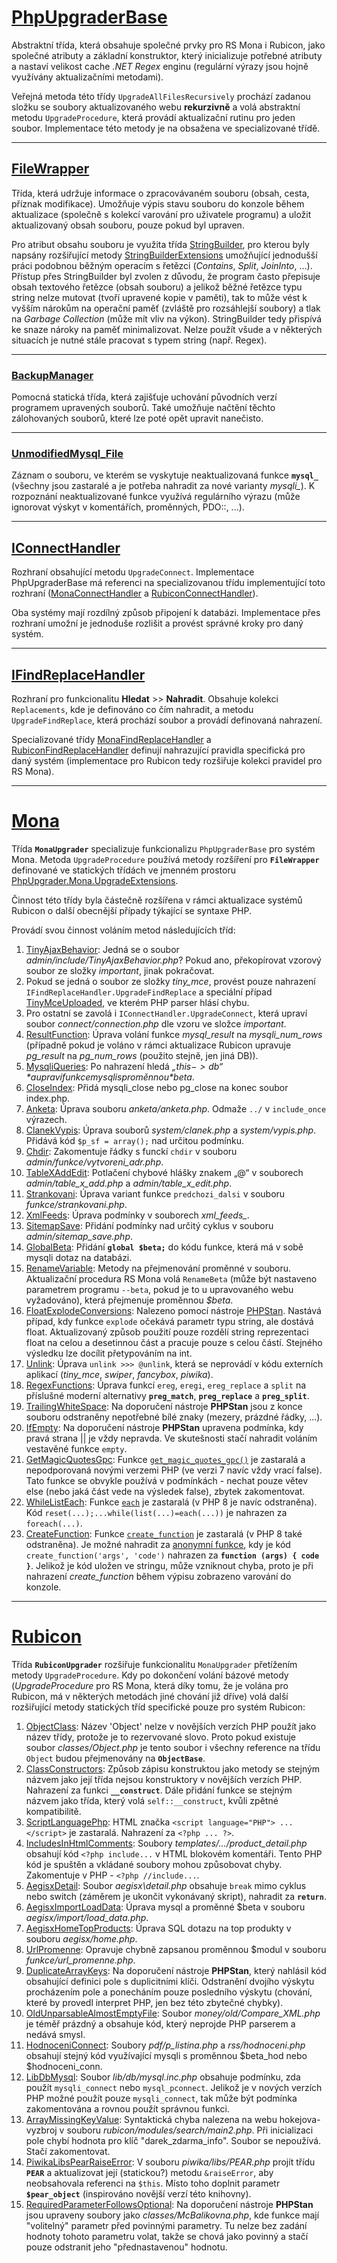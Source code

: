 # [PhpUpgraderBase](PhpUpgraderBase.cs)
Abstraktní třída, která obsahuje společné prvky pro RS Mona i Rubicon, jako společné atributy a základní konstruktor, který inicializuje potřebné atributy a nastaví velikost cache *.NET Regex* enginu (regulární výrazy jsou hojně využívány aktualizačními metodami).

Veřejná metoda této třídy ``UpgradeAllFilesRecursively`` prochází zadanou složku se soubory aktualizovaného webu **rekurzivně** a volá abstraktní metodu ``UpgradeProcedure``, která provádí aktualizační rutinu pro jeden soubor. Implementace této metody je na obsažena ve specializované třídě.

---
## [FileWrapper](FileWrapper.cs)
Třída, která udržuje informace o zpracovávaném souboru (obsah, cesta, příznak modifikace). Umožňuje výpis stavu souboru do konzole během aktualizace (společně s kolekcí varování pro uživatele programu) a uložit aktualizovaný obsah souboru, pouze pokud byl upraven.

Pro atribut obsahu souboru je využita třída [StringBuilder](https://docs.microsoft.com/cs-cz/dotnet/api/system.text.stringbuilder?view=net-6.0), pro kterou byly napsány rozšiřující metody [StringBuilderExtensions](StringBuilderExtensions.cs) umožňující jednodušší práci podobnou běžným operacím s řetězci (*Contains*, *Split*, *JoinInto*, ...). Přístup přes StringBuilder byl zvolen z důvodu, že program často přepisuje obsah textového řetězce (obsah souboru) a jelikož běžné řetězce typu string nelze mutovat (tvoří upravené kopie v paměti), tak to může vést k vyšším nárokům na operační paměť (zvláště pro rozsáhlejší soubory) a tlak na *Garbage Collection* (může mít vliv na výkon). StringBuilder tedy přispívá ke snaze nároky na paměť minimalizovat. Nelze použít všude a v některých situacích je nutné stále pracovat s typem string (např. Regex).

---
### [BackupManager](BackupManager.cs)
Pomocná statická třída, která zajišťuje uchování původních verzí programem upravených souborů. Také umožňuje načtění těchto zálohovaných souborů, které lze poté opět upravit nanečisto.

---
### [UnmodifiedMysql_File](UnmodifiedMysql_File.cs)
Záznam o souboru, ve kterém se vyskytuje neaktualizovaná funkce **``mysql_``** (všechny jsou zastaralé a je potřeba nahradit za nové varianty *mysqli_*). K rozpoznání neaktualizované funkce využívá regulárního výrazu (může ignorovat výskyt v komentářích, proměnných, PDO::, ...).


---
## [IConnectHandler](IConnectHandler.cs)
Rozhraní obsahující metodu ``UpgradeConnect``. Implementace PhpUpgraderBase má referenci na specializovanou třídu implementující toto rozhraní ([MonaConnectHandler](Mona/UpgradeHandlers/MonaConnectHandler.cs) a [RubiconConnectHandler](Rubicon/UpgradeHandlers/RubiconConnectHandler.cs)).

Oba systémy mají rozdílný způsob připojení k databázi. Implementace přes rozhraní umožní je jednoduše rozlišit a provést správné kroky pro daný systém.

---
## [IFindReplaceHandler](IFindReplaceHandler.cs)
Rozhraní pro funkcionalitu **Hledat** >> **Nahradit**. Obsahuje kolekci ``Replacements``, kde je definováno co čím nahradit, a metodu ``UpgradeFindReplace``, která prochází soubor a provádí definovaná nahrazení. 

Specializované třídy [MonaFindReplaceHandler](Mona/UpgradeHandlers/MonaFindReplaceHandler.cs) a [RubiconFindReplaceHandler](Rubicon/UpgradeHandlers/RubiconFindReplaceHandler.cs) definují nahrazující pravidla specifická pro daný systém (implementace pro Rubicon tedy rozšiřuje kolekci pravidel pro RS Mona).

---
# [Mona](Mona/MonaUpgrader.cs)
Třída **``MonaUpgrader``** specializuje funkcionalizu ``PhpUpgraderBase`` pro systém Mona. Metoda ``UpgradeProcedure`` používá metody rozšíření pro **``FileWrapper``** definované ve statických třídách ve jmenném prostoru [PhpUpgrader.Mona.UpgradeExtensions](Mona/UpgradeExtensions/).

Činnost této třídy byla částečně rozšířena v rámci aktualizace systémů Rubicon o další obecnější případy týkající se syntaxe PHP.

Provádí svou činnost voláním metod následujících tříd:

1. [TinyAjaxBehavior](Mona/UpgradeExtensions/TinyAjaxBehavior.cs): Jedná se o soubor *admin/include/TinyAjaxBehavior.php*? Pokud ano, překopírovat vzorový soubor ze složky *important*, jinak pokračovat.
1. Pokud se jedná o soubor ze složky *tiny_mce*, provést pouze nahrazení ``IFindReplaceHandler.UpgradeFindReplace`` a speciální případ [TinyMceUploaded](Mona/UpgradeExtensions/TinyMceUploaded.cs), ve kterém PHP parser hlásí chybu.
1. Pro ostatní se zavolá i ``IConnectHandler.UpgradeConnect``, která upraví soubor *connect/connection.php* dle vzoru ve složce *important*.
1. [ResultFunction](Mona/UpgradeExtensions/ResultFunction.cs): Úprava volání funkce *mysql_result* na *mysqli_num_rows* (případně pokud je voláno v rámci aktualizace Rubicon upravuje *pg_result* na *pg_num_rows* (použito stejně, jen jiná DB)).
1. [MysqliQueries](Mona/UpgradeExtensions/MysqliQueries.cs): Po nahrazení hledá *„$this->db“* a upraví funkce mysqli s proměnnou *$beta*.
1. [CloseIndex](Mona/UpgradeExtensions/CloseIndex.cs): Přidá mysqli_close nebo pg_close na konec soubor index.php.
1. [Anketa](Mona/UpgradeExtensions/Anketa.cs): Úprava souboru *anketa/anketa.php*. Odmaže ``../`` v ``include_once`` výrazech.
1. [ClanekVypis](Mona/UpgradeExtensions/ClanekVypis.cs): Úprava souborů *system/clanek.php* a *system/vypis.php*. Přidává kód ``$p_sf = array();`` nad určitou podmínku.
1. [Chdir](Mona/UpgradeExtensions/Chdir.cs): Zakomentuje řádky s funckí ``chdir`` v souboru *admin/funkce/vytvoreni_adr.php*.
1. [TableXAddEdit](Mona/UpgradeExtensions/TableXAddEdit.cs): Potlačení chybové hlášky znakem „@“ v souborech *admin/table_x_add.php* a *admin/table_x_edit.php*.
1. [Strankovani](Mona/UpgradeExtensions/Strankovani.cs): Úprava variant funkce ``predchozi_dalsi`` v souboru *funkce/strankovani.php*.
1. [XmlFeeds](Mona/UpgradeExtensions/XmlFeeds.cs): Úprava podmínky v souborech *xml_feeds_*.
1. [SitemapSave](Mona/UpgradeExtensions/SitemapSave.cs): Přidání podmínky nad určitý cyklus v souboru *admin/sitemap_save.php*.
1. [GlobalBeta](Mona/UpgradeExtensions/GlobalBeta.cs): Přidání **``global $beta;``** do kódu funkce, která má v sobě mysqli dotaz na databázi.
1. [RenameVariable](Mona/UpgradeExtensions/RenameVariable.cs): Metody na přejmenování proměnné v souboru. Aktualizační procedura RS Mona volá ``RenameBeta`` (může být nastaveno parametrem programu ``--beta``, pokud je to u upravovaného webu vyžadováno), která přejmenuje proměnnou *$beta*.
1. [FloatExplodeConversions](Mona/UpgradeExtensions/FloatExplodeConversions.cs): Nalezeno pomocí nástroje [PHPStan](https://github.com/phpstan/phpstan). Nastává případ, kdy funkce ``explode`` očekává parametr typu string, ale dostává float. Aktualizovaný způsob použití pouze rozdělí string reprezentaci float na celou a desetinnou část a pracuje pouze s celou částí. Stejného výsledku lze docílit přetypováním na int.
1. [Unlink](Mona/UpgradeExtensions/Unlink.cs): Úprava ``unlink >>> @unlink``, která se neprovádí v kódu externích aplikací (*tiny_mce*, *swiper*, *fancybox*, *piwika*).
1. [RegexFunctions](Mona/UpgradeExtensions/RegexFunctions.cs): Úprava funkcí ``ereg``, ``eregi``, ``ereg_replace`` a ``split`` na příslušné moderní alternativy **``preg_match``**, **``preg_replace``** a **``preg_split``**.
1. [TrailingWhiteSpace](Mona/UpgradeExtensions/TrailingWhiteSpace.cs): Na doporučení nástroje **PHPStan** jsou z konce souboru odstraněny nepotřebné bílé znaky (mezery, prázdné řádky, ...).
1. [IfEmpty](Mona/UpgradeExtensions/IfEmpty.cs): Na doporučení nástroje **PHPStan** upravena podmínka, kdy pravá strana || je vždy nepravda. Ve skutešnosti stačí nahradit voláním vestavěné funkce ``empty``.
1. [GetMagicQuotesGpc](Mona/UpgradeExtensions/GetMagicQuotesGpc.cs): Funkce [``get_magic_quotes_gpc()``](https://www.php.net/manual/en/function.get-magic-quotes-gpc) je zastaralá a nepodporovaná novými verzemi PHP (ve verzi 7 navíc vždy vrací false). Tato funkce se obvykle používá v podmínkách - nechat pouze větev else (nebo jaká část vede na výsledek false), zbytek zakomentovat.
1. [WhileListEach](Mona/UpgradeExtensions/WhileListEach.cs): Funkce [``each``](https://www.php.net/manual/en/function.each) je zastaralá (v PHP 8 je navíc odstraněna). Kód ``reset(...);...while(list(...)=each(...))`` je nahrazen za ``foreach(...)``.
1. [CreateFunction](Mona/UpgradeExtensions/CreateFunction.cs): Funkce [``create_function``](https://www.php.net/manual/en/function.create-function.php) je zastaralá (v PHP 8 také odstraněna). Je možné nahradit za [anonymní funkce](https://www.php.net/manual/en/functions.anonymous.php), kdy je kód ``create_function('args', 'code')`` nahrazen za **``function (args) { code }``**. Jelikož je kód uložen ve stringu, může vzniknout chyba, proto je při nahrazení *create_function* během výpisu zobrazeno varování do konzole.

---
# [Rubicon](Rubicon/RubiconUpgrader.cs)
Třída **``RubiconUpgrader``** rozšiřuje funkcionalitu ``MonaUpgrader`` přetížením metody ``UpgradeProcedure``. Kdy po dokončení volání bázové metody (*UpgradeProcedure* pro RS Mona, která díky tomu, že je volána pro Rubicon, má v některých metodách jiné chování již dříve) volá další rozšiřující metody statických tříd specifické pouze pro systém Rubicon:

1. [ObjectClass](Rubicon/UpgradeExtensions/ObjectClass.cs): Název 'Object' nelze v novějších verzích PHP použít jako název třídy, protože je to rezervované slovo. Proto pokud existuje soubor *classes/Object.php* je tento soubor i všechny reference na třídu ``Object`` budou přejmenovány na **``ObjectBase``**.
1. [ClassConstructors](Rubicon/UpgradeExtensions/ClassConstructors.cs): Způsob zápisu konstruktou jako metody se stejným názvem jako její třída nejsou konstruktory v novějších verzích PHP. Nahrazení za funkci **``__construct``**. Dále přidání funkce se stejným názvem jako třída, který volá ``self::__construct``, kvůli zpětné kompatibilitě.
1. [ScriptLanguagePhp](Rubicon/UpgradeExtensions/ScriptLanguagePhp.cs): HTML značka ``<script language="PHP"> ... </script>`` je zastaralá. Nahrazení za ``<?php ... ?>``.
1. [IncludesInHtmlComments](Rubicon/UpgradeExtensions/IncludesInHtmlComments.cs): Soubory *templates/.../product_detail.php* obsahují kód ``<?php include...`` v HTML blokovém komentáři. Tento PHP kód je spuštěn a vkládané soubory mohou způsobovat chyby. Zakomentuje v PHP - ``<?php //include...``.
1. [AegisxDetail](Rubicon/UpgradeExtensions/AegisxDetail.cs): Soubor *aegisx\detail.php* obsahuje ``break`` mimo cyklus nebo switch (záměrem je ukončit vykonávaný skript), nahradit za **``return``**.
1. [AegisxImportLoadData](Rubicon/UpgradeExtensions/AegisxImportLoadData.cs): Úprava mysql a proměnné $beta v souboru *aegisx/import/load_data.php*.
1. [AegisxHomeTopProducts](Rubicon/UpgradeExtensions/AegisxHomeTopProducts.cs): Úprava SQL dotazu na top produkty v souboru *aegisx/home.php*.
1. [UrlPromenne](Rubicon/UpgradeExtensions/UrlPromenne.cs): Opravuje chybně zapsanou proměnnou $modul v souboru *funkce/url_promenne.php*.
1. [DuplicateArrayKeys](Rubicon/UpgradeExtensions/DuplicateArrayKeys.cs): Na doporučení nástroje **PHPStan**, který nahlásil kód obsahující definici pole s duplicitními klíči. Odstranění dvojího výskytu procházením pole a ponecháním pouze posledního výskytu (chování, které by provedl interpret PHP, jen bez této zbytečné chybky).
1. [OldUnparsableAlmostEmptyFile](Rubicon/UpgradeExtensions/OldUnparsableAlmostEmptyFile.cs): Soubor *money/old/Compare_XML.php* je téměř prázdný a obsahuje kód, který neprojde PHP parserem a nedává smysl.
1. [HodnoceniConnect](Rubicon/UpgradeExtensions/HodnoceniConnect.cs): Soubory *pdf/p_listina.php* a *rss/hodnoceni.php* obsahují stejný kód využívající mysqli s proměnnou $beta_hod nebo $hodnoceni_conn.
1. [LibDbMysql](Rubicon/UpgradeExtensions/LibDbMysql.cs): Soubor *lib/db/mysql.inc.php* obsahuje podmínku, zda použít ``mysqli_connect`` nebo ``mysql_pconnect``. Jelikož je v nových verzích PHP možné použít pouze ``mysqli_connect``, tak může být podmínka zakomentována a rovnou použít správnou funkci.
1. [ArrayMissingKeyValue](Rubicon/UpgradeExtensions/ArrayMissingKeyValue.cs): Syntaktická chyba nalezena na webu hokejova-vyzbroj v souboru *rubicon/modules/search/main2.php*. Při inicializaci pole chybí hodnota pro klíč "darek_zdarma_info". Soubor se nepoužívá. Stačí zakomentovat.
1. [PiwikaLibsPearRaiseError](Rubicon/UpgradeExtensions/PiwikaLibsPearRaiseError.cs): V souboru *piwika/libs/PEAR.php* projít třídu **``PEAR``** a aktualizovat její (statickou?) metodu ``&raiseError``, aby neobsahovala referenci na ``$this``. Místo toho doplnit parametr **``$pear_object``** (inspirováno novější verzí této knihovny).
1. [RequiredParameterFollowsOptional](Rubicon/UpgradeExtensions/RequiredParameterFollowsOptional.cs): Na doporučení nástroje **PHPStan** jsou upraveny soubory jako *classes/McBalikovna.php*, kde funkce mají "volitelný" parametr před povinnými parametry. Tu nelze bez zadání hodnoty tohoto parametru volat, takže se chová jako povinný a stačí pouze odstranit jeho "přednastavenou" hodnotu.